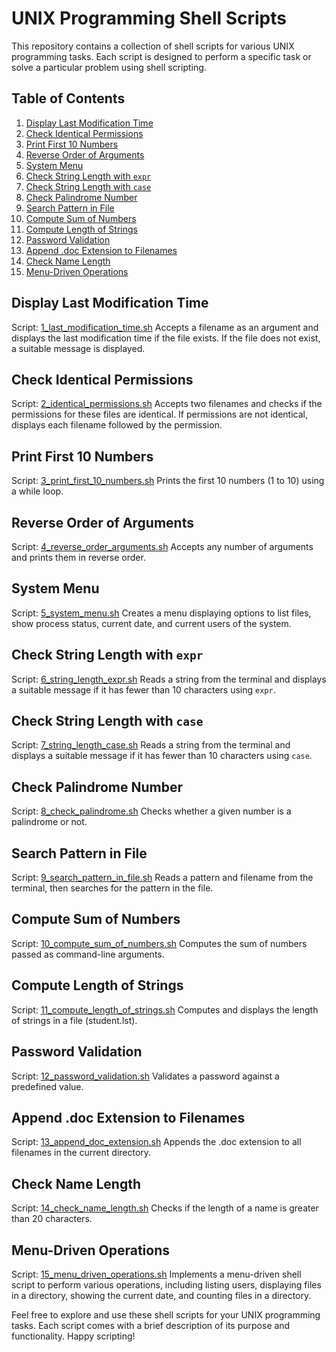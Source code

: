 # UNIX Programming Shell Scripts

This repository contains a collection of shell scripts for various UNIX programming tasks. Each script is designed to perform a specific task or solve a particular problem using shell scripting.

## Table of Contents

1. [Display Last Modification Time](#display-last-modification-time)
2. [Check Identical Permissions](#check-identical-permissions)
3. [Print First 10 Numbers](#print-first-10-numbers)
4. [Reverse Order of Arguments](#reverse-order-of-arguments)
5. [System Menu](#system-menu)
6. [Check String Length with `expr`](#check-string-length-with-expr)
7. [Check String Length with `case`](#check-string-length-with-case)
8. [Check Palindrome Number](#check-palindrome-number)
9. [Search Pattern in File](#search-pattern-in-file)
10. [Compute Sum of Numbers](#compute-sum-of-numbers)
11. [Compute Length of Strings](#compute-length-of-strings)
12. [Password Validation](#password-validation)
13. [Append .doc Extension to Filenames](#append-doc-extension-to-filenames)
14. [Check Name Length](#check-name-length)
15. [Menu-Driven Operations](#menu-driven-operations)

## Display Last Modification Time
Script: [1_last_modification_time.sh](./1_last_modification_time.sh)
Accepts a filename as an argument and displays the last modification time if the file exists. If the file does not exist, a suitable message is displayed.

## Check Identical Permissions
Script: [2_identical_permissions.sh](./2_identical_permissions.sh)
Accepts two filenames and checks if the permissions for these files are identical. If permissions are not identical, displays each filename followed by the permission.

## Print First 10 Numbers
Script: [3_print_first_10_numbers.sh](./3_print_first_10_numbers.sh)
Prints the first 10 numbers (1 to 10) using a while loop.

## Reverse Order of Arguments
Script: [4_reverse_order_arguments.sh](./4_reverse_order_arguments.sh)
Accepts any number of arguments and prints them in reverse order.

## System Menu
Script: [5_system_menu.sh](./5_system_menu.sh)
Creates a menu displaying options to list files, show process status, current date, and current users of the system.

## Check String Length with `expr`
Script: [6_string_length_expr.sh](./6_string_length_expr.sh)
Reads a string from the terminal and displays a suitable message if it has fewer than 10 characters using `expr`.

## Check String Length with `case`
Script: [7_string_length_case.sh](./7_string_length_case.sh)
Reads a string from the terminal and displays a suitable message if it has fewer than 10 characters using `case`.

## Check Palindrome Number
Script: [8_check_palindrome.sh](./8_check_palindrome.sh)
Checks whether a given number is a palindrome or not.

## Search Pattern in File
Script: [9_search_pattern_in_file.sh](./9_search_pattern_in_file.sh)
Reads a pattern and filename from the terminal, then searches for the pattern in the file.

## Compute Sum of Numbers
Script: [10_compute_sum_of_numbers.sh](./10_compute_sum_of_numbers.sh)
Computes the sum of numbers passed as command-line arguments.

## Compute Length of Strings
Script: [11_compute_length_of_strings.sh](./11_compute_length_of_strings.sh)
Computes and displays the length of strings in a file (student.lst).

## Password Validation
Script: [12_password_validation.sh](./12_password_validation.sh)
Validates a password against a predefined value.

## Append .doc Extension to Filenames
Script: [13_append_doc_extension.sh](./13_append_doc_extension.sh)
Appends the .doc extension to all filenames in the current directory.

## Check Name Length
Script: [14_check_name_length.sh](./14_check_name_length.sh)
Checks if the length of a name is greater than 20 characters.

## Menu-Driven Operations
Script: [15_menu_driven_operations.sh](./15_menu_driven_operations.sh)
Implements a menu-driven shell script to perform various operations, including listing users, displaying files in a directory, showing the current date, and counting files in a directory.

Feel free to explore and use these shell scripts for your UNIX programming tasks. Each script comes with a brief description of its purpose and functionality. Happy scripting!
